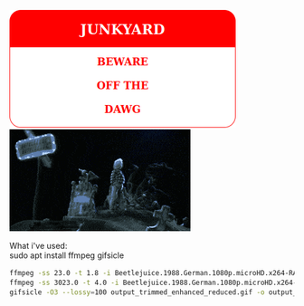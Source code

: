 ![](beware.png)
![](shitbuild.gif)

What i've used:<br>
sudo apt install ffmpeg gifsicle

```bash
ffmpeg -ss 23.0 -t 1.8 -i Beetlejuice.1988.German.1080p.microHD.x264-RAIST.mkv -vf "palettegen=max_colors=16:reserve_transparent=0" palette.pn
ffmpeg -ss 3023.0 -t 4.0 -i Beetlejuice.1988.German.1080p.microHD.x264-RAIST.mkv -i palette.png -filter_complex "[0:v] fps=10,scale=320:-1 [new];[new][1:v] paletteuse" output_trimmed_enhanced_reduced.gif
gifsicle -O3 --lossy=100 output_trimmed_enhanced_reduced.gif -o output_gifsicle.gif
